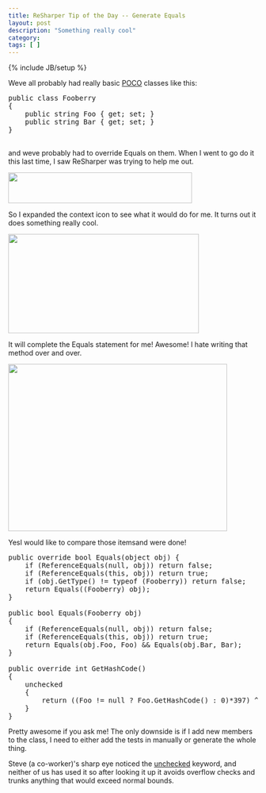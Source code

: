 ```yaml
---
title: ReSharper Tip of the Day -- Generate Equals
layout: post
description: "Something really cool"
category:
tags: [ ] 
---
```

{% include JB/setup %}



Weve all probably had really basic <a href="http://en.wikipedia.org/wiki/Plain_Old_CLR_Object">POCO</a> classes like this:

<pre name="code" class="c#">
public class Fooberry
{
    public string Foo { get; set; }
    public string Bar { get; set; }
}

</pre>

and weve probably had to override Equals on them. When I went to go do it this last time, I saw ReSharper was trying to help me out.

<img class="alignnone size-full wp-image-249" title="overrideequals" src="/wp-content/uploads/2008/08/overrideequals.jpg" alt="" width="371" height="62" />

So I expanded the context icon to see what it would do for me. It turns out it does something really cool.

<img class="alignnone size-full wp-image-251" title="contextactions" src="/wp-content/uploads/2008/08/contextactions.jpg" alt="" width="385" height="200" />

It will complete the Equals statement for me! Awesome! I hate writing that method over and over.

<img class="alignnone size-full wp-image-252" title="dialog" src="/wp-content/uploads/2008/08/dialog.jpg" alt="" width="442" height="337" />

YesI would like to compare those itemsand were done!

<pre name="code" class="c#">
public override bool Equals(object obj) {
    if (ReferenceEquals(null, obj)) return false;
    if (ReferenceEquals(this, obj)) return true;
    if (obj.GetType() != typeof (Fooberry)) return false;
    return Equals((Fooberry) obj);
}

public bool Equals(Fooberry obj)
{
    if (ReferenceEquals(null, obj)) return false;
    if (ReferenceEquals(this, obj)) return true;
    return Equals(obj.Foo, Foo) && Equals(obj.Bar, Bar);
}

public override int GetHashCode()
{
    unchecked
    {
        return ((Foo != null ? Foo.GetHashCode() : 0)*397) ^ (Bar != null ? Bar.GetHashCode() : 0);
    }
}
</pre>
Pretty awesome if you ask me! The only downside is if I add new members to the class, I need to either add the tests in manually or generate the whole thing.

Steve (a co-worker)'s sharp eye noticed the <a href="http://msdn.microsoft.com/en-us/library/a569z7k8.aspx">unchecked</a> keyword, and neither of us has used it so after looking it up it avoids overflow checks and trunks anything that would exceed normal bounds.
